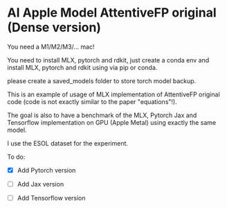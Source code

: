 # AI Apple Model AttentiveFP original (Dense version)

You need a M1/M2/M3/... mac!

You need to install MLX, pytorch and rdkit, just create a conda env and install MLX, pytorch and rdkit using via pip or conda.

please create a saved_models folder to store torch model backup.

This is an example of usage of MLX implementation of AttentiveFP original code (code is not exactly similar to the paper "equations"!).

The goal is also to have a benchmark of the MLX, Pytorch Jax and Tensorflow implementation on GPU (Apple Metal) using exactly the same model.

I use the ESOL dataset for the experiment.

To do:
- [x] Add Pytorch version
- [ ] Add Jax version
- [ ] Add Tensorflow version

